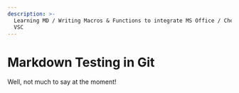 ```yaml
---
description: >-
  Learning MD / Writing Macros & Functions to integrate MS Office / Checked in
  VSC
---
```


# Markdown Testing in Git

Well, not much to say at the moment!
